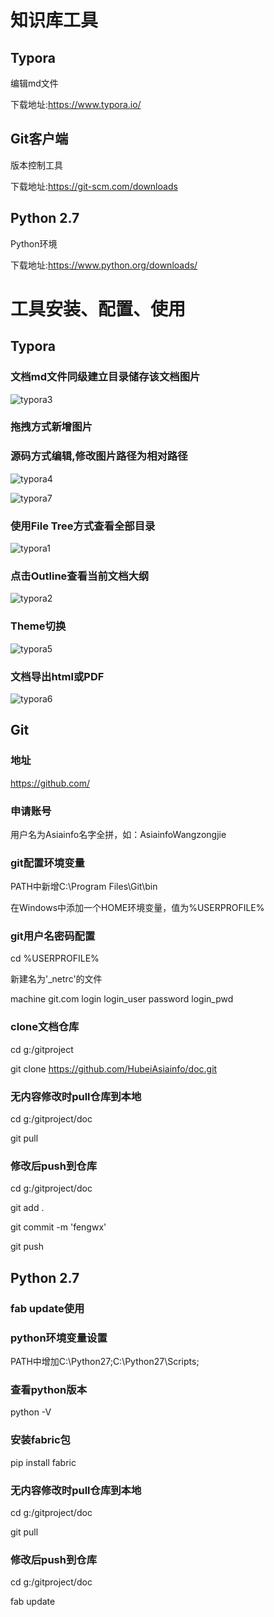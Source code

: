 # 知识库工具 #

## Typora ##

编辑md文件

下载地址:https://www.typora.io/



## Git客户端 ##

版本控制工具

下载地址:https://git-scm.com/downloads



## Python 2.7 ##

Python环境

下载地址:https://www.python.org/downloads/



# 工具安装、配置、使用 #

## Typora

### 文档md文件同级建立目录储存该文档图片
![typora3](.\知识库工具img\typora3.png)

### 拖拽方式新增图片



### 源码方式编辑,修改图片路径为相对路径

![typora4](.\知识库工具img\typora4.png)

![typora7](.\知识库工具img\typora7.png)



### 使用File Tree方式查看全部目录

![typora1](.\知识库工具img\typora1.png) 

### 点击Outline查看当前文档大纲

![typora2](.\知识库工具img\typora2.png)



### Theme切换

![typora5](.\知识库工具img\typora5.png)



### 文档导出html或PDF

![typora6](.\知识库工具img\typora6.png)



## Git

### 地址

https://github.com/



### 申请账号

用户名为Asiainfo名字全拼，如：AsiainfoWangzongjie



### git配置环境变量

PATH中新增C:\Program Files\Git\bin

在Windows中添加一个HOME环境变量，值为%USERPROFILE%



### git用户名密码配置

cd %USERPROFILE%

新建名为'_netrc'的文件

machine git.com
login login_user
password login_pwd



### clone文档仓库

cd g:/gitproject

git clone https://github.com/HubeiAsiainfo/doc.git



### 无内容修改时pull仓库到本地

cd g:/gitproject/doc

git pull



### 修改后push到仓库

cd g:/gitproject/doc

git add .

git commit -m 'fengwx'

git push



## Python 2.7

### fab update使用



### python环境变量设置

PATH中增加C:\Python27;C:\Python27\Scripts;



### 查看python版本

python -V



### 安装fabric包

pip install fabric



### 无内容修改时pull仓库到本地

cd g:/gitproject/doc

git pull



### 修改后push到仓库

cd g:/gitproject/doc

fab update

